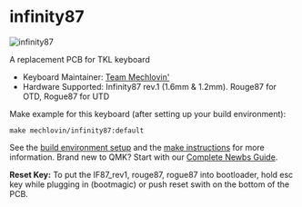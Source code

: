 # infinity87

![infinity87](https://i.imgur.com/QuK1EnNl.png)

A replacement PCB for TKL keyboard 

* Keyboard Maintainer: [Team Mechlovin'](https://github.com/mechlovin)
* Hardware Supported: Infinity87 rev.1 (1.6mm & 1.2mm). Rouge87 for OTD, Rogue87 for UTD

Make example for this keyboard (after setting up your build environment):

    make mechlovin/infinity87:default

See the [build environment setup](https://docs.qmk.fm/#/getting_started_build_tools) and the [make instructions](https://docs.qmk.fm/#/getting_started_make_guide) for more information. Brand new to QMK? Start with our [Complete Newbs Guide](https://docs.qmk.fm/#/newbs).

**Reset Key:** To put the IF87_rev1, rouge87, rogue87 into bootloader, hold esc key while plugging in (bootmagic) or push reset swith on the bottom of the PCB.